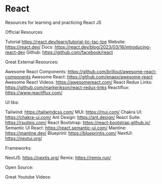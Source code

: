# React

Resources for learning and practicing React JS

Official Resources

Tutorial https://react.dev/learn/tutorial-tic-tac-toe
Website: https://react.dev/
Docs: https://react.dev/blog/2023/03/16/introducing-react-dev
Github: https://github.com/facebook/react

Great External Resources:

Awesome React Components: https://github.com/brillout/awesome-react-components
Awesome React: https://github.com/enaqx/awesome-react
Awesome React Videos: https://awesomereact.com/
React Redux Links: https://github.com/markerikson/react-redux-links
Reactiflux: https://www.reactiflux.com/

UI libs:

Tailwind: https://tailwindcss.com/
MUI: https://mui.com/
Chakra UI: https://chakra-ui.com/
Ant Design: https://ant.design/
React Suite: https://rsuitejs.com/
React Bootstrap: https://react-bootstrap.github.io/
Semantic UI React: https://react.semantic-ui.com/
Mantine: https://mantine.dev/
Blueprint: https://blueprintjs.com/
NextUI: https://nextui.org/


Frameworks:

NextJS: https://nextjs.org/
Remix: https://remix.run/

Open Source:

Great Youtube Videos:
